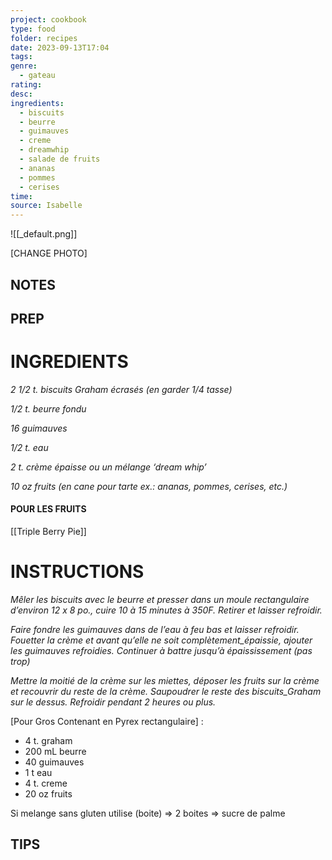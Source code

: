 ```yaml
---
project: cookbook
type: food
folder: recipes
date: 2023-09-13T17:04
tags: 
genre:
  - gateau
rating: 
desc: 
ingredients:
  - biscuits
  - beurre
  - guimauves
  - creme
  - dreamwhip
  - salade de fruits
  - ananas
  - pommes
  - cerises
time: 
source: Isabelle
---
```


![[_default.png]]

[CHANGE PHOTO]


## NOTES




## PREP


# INGREDIENTS

_2 1/2 t. biscuits Graham écrasés_
_(en garder 1/4 tasse)_

_1/2 t. beurre fondu_

_16 guimauves_

_1/2 t. eau_

_2 t. crème épaisse ou un mélange_
_‘dream whip’_

_10 oz fruits (en cane pour tarte ex.:_
_ananas, pommes, cerises, etc.)_


#### POUR LES FRUITS

[[Triple Berry Pie]] 


# INSTRUCTIONS

_Mêler les biscuits avec le beurre et presser_
_dans un moule rectangulaire d’environ 12 x 8_
_po., cuire 10 à 15 minutes à 350F. Retirer et_
_laisser refroidir._

_Faire fondre les guimauves dans de l’eau à_
_feu bas et laisser refroidir. Fouetter la crème_
_et avant qu’elle ne soit complètement_épaissie,_
_ajouter les guimauves refroidies. Continuer_
_à battre jusqu’à épaississement (pas trop)_

_Mettre la moitié de la crème sur les miettes,_
_déposer les fruits sur la crème et recouvrir du_
_reste de la crème. Saupoudrer le reste des biscuits_Graham sur le dessus. Refroidir pendant_
_2 heures ou plus._


[Pour Gros Contenant en Pyrex rectangulaire] :

- 4 t. graham
- 200 mL beurre 
- 40 guimauves
- 1 t eau
- 4 t. creme
- 20 oz fruits

Si melange sans gluten utilise (boite) 
	=> 2 boites
	=> sucre de palme

## TIPS



